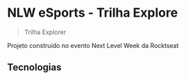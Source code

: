 # NLW eSports - Trilha Explore

>Trilha Explorer

Projeto construido no evento Next Level Week da Rocktseat
                    
 ## Tecnologias
